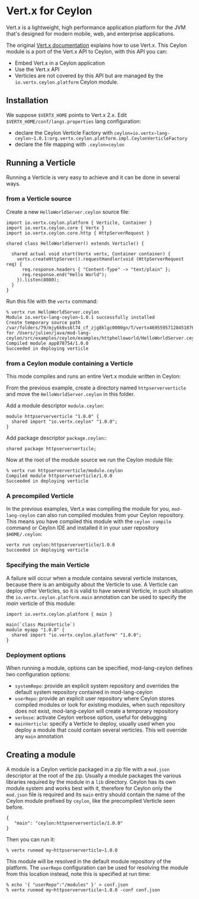 # Vert.x for Ceylon

Vert.x is a lightweight, high performance application platform for the JVM that's designed for modern mobile, web,
and enterprise applications.

The original [Vert.x documentation](http://vertx.io/docs.html) explains how to use Vert.x. This Ceylon module is a port
of the Vert.x API to Ceylon, with this API you can:

- Embed Vert.x in a Ceylon application
- Use the Vert.x API
- Verticles are not covered by this API but are managed by the `io.vertx.ceylon.platform` Ceylon module.

## Installation

We suppose `$VERTX_HOME` points to Vert.x 2.x. Edit `$VERTX_HOME/conf/langs.properties` lang configuration:

- declare the Ceylon Verticle Factory with `ceylon=io.vertx~lang-ceylon~1.0.1:org.vertx.ceylon.platform.impl.CeylonVerticleFactory`
- declare the file mapping with `.ceylon=ceylon`

## Running a Verticle

Running a Verticle is very easy to achieve and it can be done in several ways.

### from a Verticle source

Create a new `HelloWorldServer.ceylon` source file:

    import io.vertx.ceylon.platform { Verticle, Container }
    import io.vertx.ceylon.core { Vertx }
    import io.vertx.ceylon.core.http { HttpServerRequest }

    shared class HelloWorldServer() extends Verticle() {

      shared actual void start(Vertx vertx, Container container) {
        vertx.createHttpServer().requestHandler(void (HttpServerRequest req) {
          req.response.headers { "Content-Type" -> "text/plain" };
          req.response.end("Hello World");
        }).listen(8080);
      }
    }

Run this file with the `vertx` command:

    % vertx run HelloWorldServer.ceylon
    Module io.vertx~lang-ceylon~1.0.1 successfully installed
    Create temporary source path /var/folders/79/mjy6k9xs6l74_cf_zjg8klgc0000gn/T/vertx4695595712845187618ceylon for /Users/julien/java/mod-lang-ceylon/src/examples/ceylon/examples/httphelloworld/HelloWorldServer.ceylon
    Compiled module app878754/1.0.0
    Succeeded in deploying verticle

### from a Ceylon module containing a Verticle

This mode compiles and runs an entire Vert.x module written in Ceylon:

From the previous example, create a directory named `httpserververticle` and move the `HelloWorldServer.ceylon`
in this folder.

Add a module descriptor `module.ceylon`:

    module httpserververticle "1.0.0" {
      shared import "io.vertx.ceylon" "1.0.0";
    }

Add package descriptor `package.ceylon`::

    shared package httpserververticle;

Now at the root of the module source we run the Ceylon module file:

    % vertx run httpserververticle/module.ceylon
    Compiled module httpserververticle/1.0.0
    Succeeded in deploying verticle

### A precompiled Verticle

In the previous examples, Vert.x was compiling the module for you, `mod-lang-ceylon` can also run compiled modules
from your Ceylon repository. This means you have compiled this module with the `ceylon compile` command or Ceylon IDE
and installed it in your user repository `$HOME/.ceylon`:

    vertx run ceylon:httpserververticle/1.0.0
    Succeeded in deploying verticle

### Specifying the main Verticle

A failure will occur when a module contains several verticle instances, because there is an ambiguity about the
 Verticle to use. A Verticle can deploy other Verticles, so it is valid to have several Verticle, in such situation
 the `io.vertx.ceylon.platform.main` annotation can be used to specify the _main_ verticle of this module:

    import io.vertx.ceylon.platform { main }

    main(`class MainVerticle`)
    module myapp "1.0.0" {
      shared import "io.vertx.ceylon.platform" "1.0.0";
    }

### Deployment options

When running a module, options can be specified, mod-lang-ceylon defines two configuration options:

- `systemRepo`: provide an explicit system repository and overrides the default system repository contained in mod-lang-ceylon
- `userRepo`: provide an explicit user repository where Ceylon stores compiled modules or look for existing modules, when
such repository does not exist, mod-lang-ceylon will create a temporary repository
- `verbose`: activate Ceylon verbose option, useful for debugging
- `mainVerticle`: specify a Verticle to deploy, usually used when you deploy a module that could contain several verticles. This
will override any `main` annotation

## Creating a module

A module is a Ceylon verticle packaged in a zip file with a `mod.json` descriptor at the root of the zip. Usually
a module packages the various libraries required by the module in a `lib` directory. Ceylon has its own module system
and works best with it, therefore for Ceylon only the `mod.json` file is required and its `main` entry should contain the
name of the Ceylon module prefixed by `ceylon`, like the precompiled Verticle seen before.

    {
       "main": "ceylon:httpserververticle/1.0.0"
    }

Then you can run it:

    % vertx runmod my~httpserververticle~1.0.0

This module will be resolved in the default module repository of the platform. The `userRepo` configuration can be
 used for resolving the module from this location instead, note this is specified at run time:

    % echo '{ "userRepo":"/modules" }' > conf.json
    % vertx runmod my~httpserververticle~1.0.0 -conf conf.json
